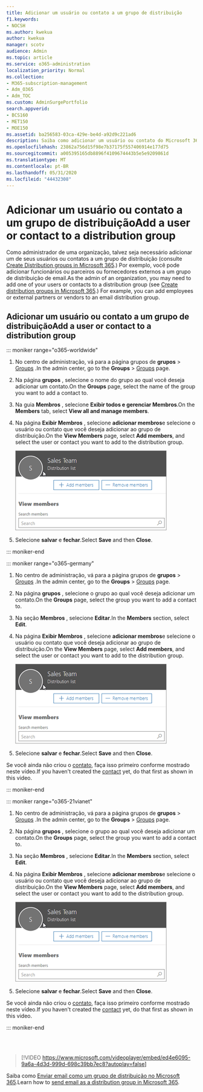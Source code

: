 ```yaml
---
title: Adicionar um usuário ou contato a um grupo de distribuição
f1.keywords:
- NOCSH
ms.author: kwekua
author: kwekua
manager: scotv
audience: Admin
ms.topic: article
ms.service: o365-administration
localization_priority: Normal
ms.collection:
- M365-subscription-management
- Adm_O365
- Adm_TOC
ms.custom: AdminSurgePortfolio
search.appverid:
- BCS160
- MET150
- MOE150
ms.assetid: ba256583-03ca-429e-be4d-a92d9c221ad6
description: Saiba como adicionar um usuário ou contato do Microsoft 365 a um grupo de distribuição. Por exemplo, você pode adicionar um funcionário, parceiro ou um fornecedor ao seu grupo de distribuição de email.
ms.openlocfilehash: 23862a756d15f98e7b37175f557406914e177d75
ms.sourcegitcommit: a005395165db8896f4109674443b5e5e9209861d
ms.translationtype: MT
ms.contentlocale: pt-BR
ms.lasthandoff: 05/31/2020
ms.locfileid: "44432308"
---
```

# <a name="add-a-user-or-contact-to-a-distribution-group"></a><span data-ttu-id="e49a7-104">Adicionar um usuário ou contato a um grupo de distribuição</span><span class="sxs-lookup"><span data-stu-id="e49a7-104">Add a user or contact to a distribution group</span></span>

<span data-ttu-id="e49a7-105">Como administrador de uma organização, talvez seja necessário adicionar um de seus usuários ou contatos a um grupo de distribuição (consulte [Create Distribution groups in Microsoft 365](../setup/create-distribution-lists.md).) Por exemplo, você pode adicionar funcionários ou parceiros ou fornecedores externos a um grupo de distribuição de email.</span><span class="sxs-lookup"><span data-stu-id="e49a7-105">As the admin of an organization, you may need to add one of your users or contacts to a distribution group (see [Create distribution groups in Microsoft 365](../setup/create-distribution-lists.md).) For example, you can add employees or external partners or vendors to an email distribution group.</span></span>
  
## <a name="add-a-user-or-contact-to-a-distribution-group"></a><span data-ttu-id="e49a7-106">Adicionar um usuário ou contato a um grupo de distribuição</span><span class="sxs-lookup"><span data-stu-id="e49a7-106">Add a user or contact to a distribution group</span></span>

::: moniker range="o365-worldwide"

1. <span data-ttu-id="e49a7-107">No centro de administração, vá para a página grupos de **grupos** \> <a href="https://go.microsoft.com/fwlink/p/?linkid=2052855" target="_blank">Groups</a> .</span><span class="sxs-lookup"><span data-stu-id="e49a7-107">In the admin center, go to the **Groups** \> <a href="https://go.microsoft.com/fwlink/p/?linkid=2052855" target="_blank">Groups</a> page.</span></span>

2. <span data-ttu-id="e49a7-108">Na página **grupos** , selecione o nome do grupo ao qual você deseja adicionar um contato.</span><span class="sxs-lookup"><span data-stu-id="e49a7-108">On the **Groups** page, select the name of the group you want to add a contact to.</span></span>

3. <span data-ttu-id="e49a7-109">Na guia **Membros** , selecione **Exibir todos e gerenciar Membros**.</span><span class="sxs-lookup"><span data-stu-id="e49a7-109">On the **Members** tab, select **View all and manage members**.</span></span>

4. <span data-ttu-id="e49a7-110">Na página **Exibir Membros** , selecione **adicionar membros**e selecione o usuário ou contato que você deseja adicionar ao grupo de distribuição.</span><span class="sxs-lookup"><span data-stu-id="e49a7-110">On the **View Members** page, select **Add members**, and select the user or contact you want to add to the distribution group.</span></span> 
    
    ![Adicionar membros ao grupo de distribuição](../../media/f79f59f8-1606-43fe-bae6-df74f5b6259d.png)
  
5. <span data-ttu-id="e49a7-112">Selecione **salvar** e **fechar**.</span><span class="sxs-lookup"><span data-stu-id="e49a7-112">Select **Save** and then **Close**.</span></span>

::: moniker-end

::: moniker range="o365-germany"

1. <span data-ttu-id="e49a7-113">No centro de administração, vá para a página grupos de **grupos** \> <a href="https://go.microsoft.com/fwlink/p/?linkid=2052855" target="_blank">Groups</a> .</span><span class="sxs-lookup"><span data-stu-id="e49a7-113">In the admin center, go to the **Groups** \> <a href="https://go.microsoft.com/fwlink/p/?linkid=2052855" target="_blank">Groups</a> page.</span></span>
    
2. <span data-ttu-id="e49a7-114">Na página **grupos** , selecione o grupo ao qual você deseja adicionar um contato.</span><span class="sxs-lookup"><span data-stu-id="e49a7-114">On the **Groups** page, select the group you want to add a contact to.</span></span>
    
3. <span data-ttu-id="e49a7-115">Na seção **Membros** , selecione **Editar**.</span><span class="sxs-lookup"><span data-stu-id="e49a7-115">In the **Members** section, select **Edit**.</span></span>
  
4. <span data-ttu-id="e49a7-116">Na página **Exibir Membros** , selecione **adicionar membros**e selecione o usuário ou contato que você deseja adicionar ao grupo de distribuição.</span><span class="sxs-lookup"><span data-stu-id="e49a7-116">On the **View Members** page, select **Add members**, and select the user or contact you want to add to the distribution group.</span></span> 
    
    ![Adicionar membros ao grupo de distribuição](../../media/f79f59f8-1606-43fe-bae6-df74f5b6259d.png)
  
5. <span data-ttu-id="e49a7-118">Selecione **salvar** e **fechar**.</span><span class="sxs-lookup"><span data-stu-id="e49a7-118">Select **Save** and then **Close**.</span></span>
    
<span data-ttu-id="e49a7-119">Se você ainda não criou o [contato](../misc/contacts.md), faça isso primeiro conforme mostrado neste vídeo.</span><span class="sxs-lookup"><span data-stu-id="e49a7-119">If you haven't created the [contact](../misc/contacts.md) yet, do that first as shown in this video.</span></span> 

::: moniker-end

::: moniker range="o365-21vianet"

1. <span data-ttu-id="e49a7-120">No centro de administração, vá para a página grupos de **grupos** \> <a href="https://go.microsoft.com/fwlink/p/?linkid=2052855" target="_blank">Groups</a> .</span><span class="sxs-lookup"><span data-stu-id="e49a7-120">In the admin center, go to the **Groups** \> <a href="https://go.microsoft.com/fwlink/p/?linkid=2052855" target="_blank">Groups</a> page.</span></span>
    
2. <span data-ttu-id="e49a7-121">Na página **grupos** , selecione o grupo ao qual você deseja adicionar um contato.</span><span class="sxs-lookup"><span data-stu-id="e49a7-121">On the **Groups** page, select the group you want to add a contact to.</span></span>
    
3. <span data-ttu-id="e49a7-122">Na seção **Membros** , selecione **Editar**.</span><span class="sxs-lookup"><span data-stu-id="e49a7-122">In the **Members** section, select **Edit**.</span></span>
  
4. <span data-ttu-id="e49a7-123">Na página **Exibir Membros** , selecione **adicionar membros**e selecione o usuário ou contato que você deseja adicionar ao grupo de distribuição.</span><span class="sxs-lookup"><span data-stu-id="e49a7-123">On the **View Members** page, select **Add members**, and select the user or contact you want to add to the distribution group.</span></span> 
    
    ![Adicionar membros ao grupo de distribuição](../../media/f79f59f8-1606-43fe-bae6-df74f5b6259d.png)
  
5. <span data-ttu-id="e49a7-125">Selecione **salvar** e **fechar**.</span><span class="sxs-lookup"><span data-stu-id="e49a7-125">Select **Save** and then **Close**.</span></span>
    
<span data-ttu-id="e49a7-126">Se você ainda não criou o [contato](../misc/contacts.md), faça isso primeiro conforme mostrado neste vídeo.</span><span class="sxs-lookup"><span data-stu-id="e49a7-126">If you haven't created the [contact](../misc/contacts.md) yet, do that first as shown in this video.</span></span> 

::: moniker-end

<br><br>

  
> [!VIDEO https://www.microsoft.com/videoplayer/embed/ed4e6095-9a6a-4d3d-999d-698c39bb7ec8?autoplay=false]
  
<span data-ttu-id="e49a7-127">Saiba como [Enviar email como um grupo de distribuição no Microsoft 365](../manage/send-email-as-distribution-list.md).</span><span class="sxs-lookup"><span data-stu-id="e49a7-127">Learn how to [send email as a distribution group in Microsoft 365](../manage/send-email-as-distribution-list.md).</span></span>
  

